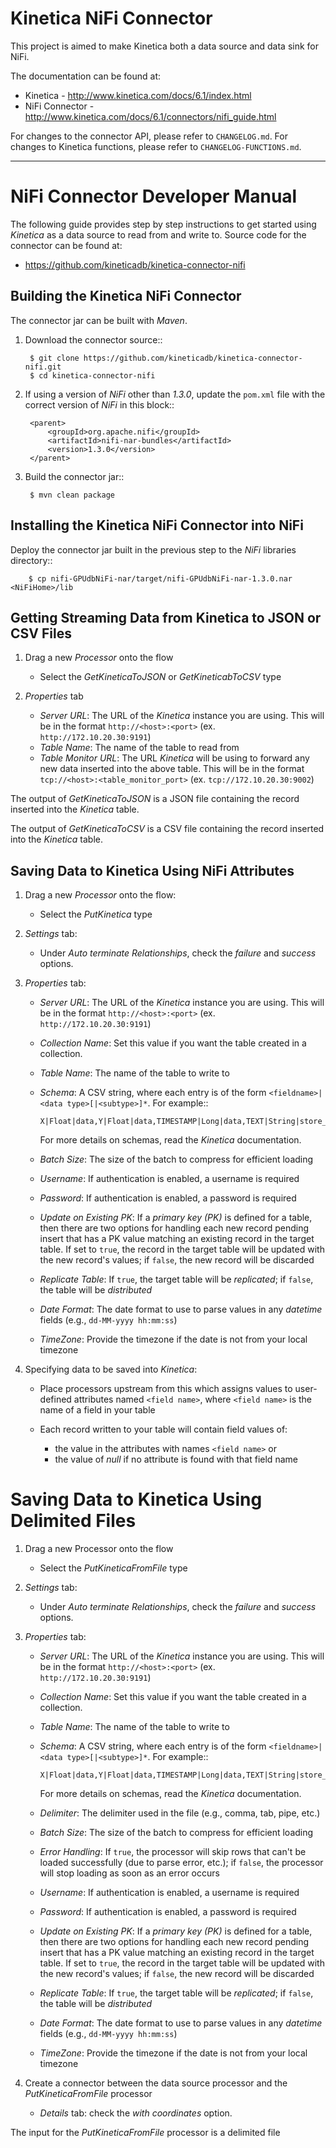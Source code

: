 Kinetica NiFi Connector
=======================

This project is aimed to make Kinetica both a data source and data sink for
NiFi.

The documentation can be found at:

* Kinetica - <http://www.kinetica.com/docs/6.1/index.html>
* NiFi Connector - <http://www.kinetica.com/docs/6.1/connectors/nifi_guide.html>

For changes to the connector API, please refer to ``CHANGELOG.md``.  For changes
to Kinetica functions, please refer to ``CHANGELOG-FUNCTIONS.md``.

-----


NiFi Connector Developer Manual
===============================

The following guide provides step by step instructions to get started using
*Kinetica* as a data source to read from and write to.  Source code for the
connector can be found at:

* <https://github.com/kineticadb/kinetica-connector-nifi>


Building the Kinetica NiFi Connector
------------------------------------

The connector jar can be built with *Maven*.

1. Download the connector source::

        $ git clone https://github.com/kineticadb/kinetica-connector-nifi.git
        $ cd kinetica-connector-nifi

2. If using a version of *NiFi* other than *1.3.0*, update the ``pom.xml`` file
   with the correct version of *NiFi* in this block::

        <parent>
            <groupId>org.apache.nifi</groupId>
            <artifactId>nifi-nar-bundles</artifactId>
            <version>1.3.0</version>
        </parent>

3. Build the connector jar::

        $ mvn clean package

 
Installing the Kinetica NiFi Connector into NiFi
------------------------------------------------

Deploy the connector jar built in the previous step to the *NiFi* libraries
directory::

        $ cp nifi-GPUdbNiFi-nar/target/nifi-GPUdbNiFi-nar-1.3.0.nar <NiFiHome>/lib

 
Getting Streaming Data from Kinetica to JSON or CSV Files
---------------------------------------------------------

1.  Drag a new *Processor* onto the flow

    *   Select the *GetKineticaToJSON* or *GetKineticabToCSV* type

2.  *Properties* tab

    *   *Server URL*: The URL of the *Kinetica* instance you are using.  This
        will be in the format ``http://<host>:<port>``
        (ex. ``http://172.10.20.30:9191``)
    *   *Table Name*: The name of the table to read from
    *   *Table Monitor URL*: The URL *Kinetica* will be using to forward any new
        data inserted into the above table.  This will be in the format
        ``tcp://<host>:<table_monitor_port>``  (ex. ``tcp://172.10.20.30:9002``)

The output of *GetKineticaToJSON* is a JSON file containing the record inserted
into the *Kinetica* table.

The output of *GetKineticaToCSV* is a CSV file containing the record inserted
into the *Kinetica* table.


Saving Data to Kinetica Using NiFi Attributes
---------------------------------------------

1.  Drag a new *Processor* onto the flow:

    *   Select the *PutKinetica* type

2.  *Settings* tab:

    *   Under *Auto terminate Relationships*, check the *failure* and *success*
        options.

3.  *Properties* tab:

    *   *Server URL*: The URL of the *Kinetica* instance you are using.  This
        will be in the format ``http://<host>:<port>``
        (ex. ``http://172.10.20.30:9191``)
    *   *Collection Name*: Set this value if you want the table created in a
        collection.
    *   *Table Name*: The name of the table to write to
    *   *Schema*: A CSV string, where each entry is of the form
        ``<fieldname>|<data type>[|<subtype>]*``.
        For example::

            X|Float|data,Y|Float|data,TIMESTAMP|Long|data,TEXT|String|store_only|text_search

        For more details on schemas, read the *Kinetica* documentation.
        
    *   *Batch Size*: The size of the batch to compress for efficient loading
    *   *Username*: If authentication is enabled, a username is required
    *   *Password*: If authentication is enabled, a password is required
    *   *Update on Existing PK*: If a *primary key (PK)* is defined for a table,
        then there are two options for handling each new record pending insert
        that has a PK value matching an existing record in the target table.  If
        set to ``true``, the record in the target table will be updated with the
        new record's values; if ``false``, the new record will be discarded
    *   *Replicate Table*: If ``true``, the target table will be *replicated*;
        if ``false``, the table will be *distributed*
    *   *Date Format*: The date format to use to parse values in any *datetime*
        fields (e.g., ``dd-MM-yyyy hh:mm:ss``)
    *   *TimeZone*: Provide the timezone if the date is not from your local
        timezone

4.  Specifying data to be saved into *Kinetica*:

    *   Place processors upstream from this which assigns values to user-defined
        attributes named ``<field name>``, where ``<field name>`` is the
        name of a field in your table
    *   Each record written to your table will contain field values of:

        * the value in the attributes with names ``<field name>`` or
        * the value of *null* if no attribute is found with that field name
  
Saving Data to Kinetica Using Delimited Files
=============================================

1.  Drag a new Processor onto the flow

    *   Select the *PutKineticaFromFile* type

2.  *Settings* tab:

    *   Under *Auto terminate Relationships*, check the *failure* and *success*
        options.

3.  *Properties* tab:

    *   *Server URL*: The URL of the *Kinetica* instance you are using.  This
        will be in the format ``http://<host>:<port>``
        (ex. ``http://172.10.20.30:9191``)
    *   *Collection Name*: Set this value if you want the table created in a
        collection.
    *   *Table Name*: The name of the table to write to
    *   *Schema*: A CSV string, where each entry is of the form
        ``<fieldname>|<data type>[|<subtype>]*``.
        For example::

            X|Float|data,Y|Float|data,TIMESTAMP|Long|data,TEXT|String|store_only|text_search

        For more details on schemas, read the *Kinetica* documentation.
        
    *   *Delimiter*: The delimiter used in the file (e.g., comma, tab, pipe,
        etc.) 
    *   *Batch Size*: The size of the batch to compress for efficient loading
    *   *Error Handling*: If ``true``, the processor will skip rows that can't
        be loaded successfully (due to parse error, etc.); if ``false``, the
        processor will stop loading as soon as an error occurs
    *   *Username*: If authentication is enabled, a username is required
    *   *Password*: If authentication is enabled, a password is required
    *   *Update on Existing PK*: If a *primary key (PK)* is defined for a table,
        then there are two options for handling each new record pending insert
        that has a PK value matching an existing record in the target table.  If
        set to ``true``, the record in the target table will be updated with the
        new record's values; if ``false``, the new record will be discarded
    *   *Replicate Table*: If ``true``, the target table will be *replicated*;
        if ``false``, the table will be *distributed*
    *   *Date Format*: The date format to use to parse values in any *datetime*
        fields (e.g., ``dd-MM-yyyy hh:mm:ss``)
    *   *TimeZone*: Provide the timezone if the date is not from your local
        timezone


4.  Create a connector between the data source processor and the
    *PutKineticaFromFile* processor

    *   *Details* tab: check the *with coordinates* option.
  
The input for the *PutKineticaFromFile* processor is a delimited file
